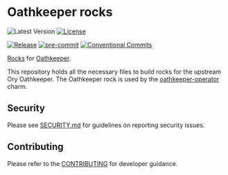 # Oathkeeper rocks

![Latest Version](https://img.shields.io/badge/dynamic/yaml?url=https%3A%2F%2Fraw.githubusercontent.com%2Fcanonical%2Foathkeeper-rock%2Fmain%2Frockcraft.yaml&query=%24.version&label=Release&color=red)
[![License](https://img.shields.io/github/license/canonical/oathkeeper-rock?label=License)](https://github.com/canonical/oathkeeper-rock/blob/main/LICENSE)

[![Release](https://github.com/canonical/oathkeeper-rock/actions/workflows/ci.yaml/badge.svg)](https://github.com/canonical/oathkeeper-rock/actions/workflows/ci.yaml)
[![pre-commit](https://img.shields.io/badge/pre--commit-enabled-brightgreen?logo=pre-commit)](https://github.com/pre-commit/pre-commit)
[![Conventional Commits](https://img.shields.io/badge/Conventional%20Commits-1.0.0-%23FE5196.svg)](https://conventionalcommits.org)

[Rocks](https://canonical-rockcraft.readthedocs-hosted.com/en/latest/explanation/rocks/#rocks-explanation)
for [Oathkeeper](https://github.com/ory/oathkeeper).

This repository holds all the necessary files to build rocks for the
upstream Ory Oathkeeper. The Oathkeeper rock is used by
the [oathkeeper-operator](https://github.com/canonical/oathkeeper-operator)
charm.

## Security

Please see [SECURITY.md](https://github.com/canonical/oathkeeper-rock/blob/main/SECURITY.md)
for guidelines on reporting security issues.

## Contributing

Please refer to the [CONTRIBUTING](CONTRIBUTING.md) for developer guidance.
